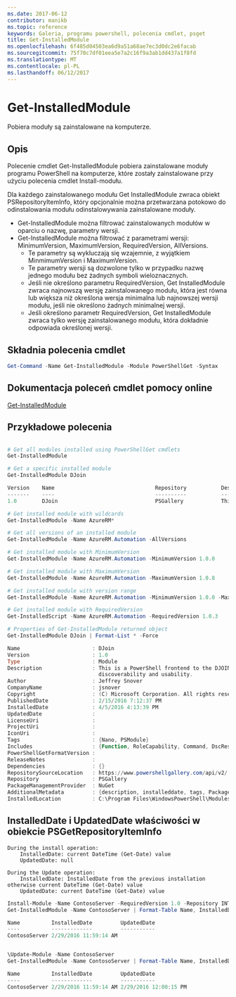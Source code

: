 ```yaml
---
ms.date: 2017-06-12
contributor: manikb
ms.topic: reference
keywords: Galeria, programu powershell, polecenia cmdlet, psget
title: Get-InstalledModule
ms.openlocfilehash: 6f485d04503ea6d9a51a68ae7ec3d0dc2e6facab
ms.sourcegitcommit: 75f70c7df01eea5e7a2c16f9a3ab1dd437a1f8fd
ms.translationtype: MT
ms.contentlocale: pl-PL
ms.lasthandoff: 06/12/2017
---
```

# <a name="get-installedmodule"></a>Get-InstalledModule

Pobiera moduły są zainstalowane na komputerze.

## <a name="description"></a>Opis

Polecenie cmdlet Get-InstalledModule pobiera zainstalowane moduły programu PowerShell na komputerze, które zostały zainstalowane przy użyciu polecenia cmdlet Install-modułu.

Dla każdego zainstalowanego modułu Get InstalledModule zwraca obiekt PSRepositoryItemInfo, który opcjonalnie można przetwarzana potokowo do odinstalowania modułu odinstalowywania zainstalowane moduły.

- Get-InstalledModule można filtrować zainstalowanych modułów w oparciu o nazwę, parametry wersji.
- Get-InstalledModule można filtrować z parametrami wersji: MinimumVersion, MaximumVersion, RequiredVersion, AllVersions.
  - Te parametry są wykluczają się wzajemnie, z wyjątkiem MinmimumVersion i MaximumVersion.
  - Te parametry wersji są dozwolone tylko w przypadku nazwę jednego modułu bez żadnych symboli wieloznacznych.
  - Jeśli nie określono parametru RequiredVersion, Get InstalledModule zwraca najnowszą wersję zainstalowanego modułu, która jest równa lub większa niż określona wersja minimalna lub najnowszej wersji modułu, jeśli nie określono żadnych minimalnej wersji. 
  - Jeśli określono parametr RequiredVersion, Get InstalledModule zwraca tylko wersję zainstalowanego modułu, która dokładnie odpowiada określonej wersji.

## <a name="cmdlet-syntax"></a>Składnia polecenia cmdlet
```powershell
Get-Command -Name Get-InstalledModule -Module PowerShellGet -Syntax
```

## <a name="cmdlet-online-help-reference"></a>Dokumentacja poleceń cmdlet pomocy online

[Get-InstalledModule](http://go.microsoft.com/fwlink/?LinkId=526863)

## <a name="example-commands"></a>Przykładowe polecenia

```powershell

# Get all modules installed using PowerShellGet cmdlets
Get-InstalledModule

# Get a specific installed module
Get-InstalledModule DJoin

Version    Name                                Repository           Description
-------    ----                                ----------           -----------
1.0        DJoin                               PSGallery            This is a PowerShell frontend to the DJOIN.exe c...

# Get installed module with wildcards
Get-InstalledModule -Name AzureRM*

# Get all versions of an installed module
Get-InstalledModule -Name AzureRM.Automation -AllVersions

# Get installed module with MinimumVersion
Get-InstalledModule -Name AzureRM.Automation -MinimumVersion 1.0.0

# Get installed module with MaximumVersion
Get-InstalledModule -Name AzureRM.Automation -MaximumVersion 1.0.8

# Get installed module with version range
Get-InstalledModule -Name AzureRM.Automation -MinimumVersion 1.0.0 -MaximumVersion 1.0.8

# Get installed module with RequiredVersion
Get-InstalledScript -Name AzureRM.Automation -RequiredVersion 1.0.3

# Properties of Get-InstalledModule returned object
Get-InstalledModule DJoin | Format-List * -Force

Name                       : DJoin
Version                    : 1.0
Type                       : Module
Description                : This is a PowerShell frontend to the DJOIN.exe command which provides better
                             discoverability and usability.
Author                     : Jeffrey Snover
CompanyName                : jsnover
Copyright                  : (C) Microsoft Corporation. All rights reserved.
PublishedDate              : 2/15/2016 7:12:37 PM
InstalledDate              : 4/5/2016 4:13:39 PM
UpdatedDate                :
LicenseUri                 :
ProjectUri                 :
IconUri                    :
Tags                       : {Nano, PSModule}
Includes                   : {Function, RoleCapability, Command, DscResource...}
PowerShellGetFormatVersion :
ReleaseNotes               :
Dependencies               : {}
RepositorySourceLocation   : https://www.powershellgallery.com/api/v2/
Repository                 : PSGallery
PackageManagementProvider  : NuGet
AdditionalMetadata         : {description, installeddate, tags, PackageManagementProvider...}
InstalledLocation          : C:\Program Files\WindowsPowerShell\Modules\DJoin\1.0

```



## <a name="installeddate-and-updateddate-properties-in-psgetrepositoryiteminfo-object"></a>InstalledDate i UpdatedDate właściwości w obiekcie PSGetRepositoryItemInfo

    During the install operation:
        InstalledDate: current DateTime (Get-Date) value
        UpdatedDate: null

    During the Update operation:
        InstalledDate: InstalledDate from the previous installation otherwise current DateTime (Get-Date) value
        UpdatedDate: current DateTime (Get-Date) value

```powershell
Install-Module -Name ContosoServer -RequiredVersion 1.0 -Repository INT
Get-InstalledModule -Name ContosoServer | Format-Table Name, InstalledDate, UpdatedDate

Name          InstalledDate         UpdatedDate
----          -------------         -----------
ContosoServer 2/29/2016 11:59:14 AM


\Update-Module -Name ContosoServer
Get-InstalledModule -Name ContosoServer | Format-Table Name, InstalledDate, UpdatedDate

Name          InstalledDate         UpdatedDate
----          -------------         -----------
ContosoServer 2/29/2016 11:59:14 AM 2/29/2016 12:00:15 PM
```


